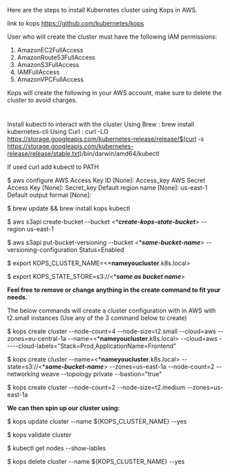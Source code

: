 Here are the steps to install Kubernetes cluster using Kops in AWS.

link to kops https://github.com/kubernetes/kops

User who will create the cluster must have the following IAM permissions:
1. AmazonEC2FullAccess
2. AmazonRoute53FullAccess
3. AmazonS3FullAccess
4. IAMFullAccess
5. AmazonVPCFullAccess

Kops will create the following in your AWS account, make sure to delete the cluster to avoid charges.

#

Install kubectl to interact with the cluster
Using Brew : brew install kubernetes-cli
Using Curl : curl -LO https://storage.googleapis.com/kubernetes-release/release/$(curl -s https://storage.googleapis.com/kubernetes-release/release/stable.txt)/bin/darwin/amd64/kubectl

 If used curl add kubectl to PATH  

$ aws configure
AWS Access Key ID [None]: Access_key
AWS Secret Access Key [None]: Secret_key
Default region name [None]: us-east-1
Default output format [None]:

$ brew update && brew install kops kubectl

$ aws s3api create-bucket --bucket <****create-kops-state-bucket***> --region us-east-1

$ aws s3api put-bucket-versioning --bucket <****same-bucket-name***>  --versioning-configuration Status=Enabled

$ export KOPS_CLUSTER_NAME=<*****nameyoucluster****.k8s.local>

$ export KOPS_STATE_STORE=s3://<****same as bucket name***>

**Feel free to remove or change anything in the create command to fit your needs.**

The below commands will create a cluster configuration with in AWS with t2.small instances (Use any of the 3 command below to create)

$ kops create cluster --node-count=4 --node-size=t2.small --cloud=aws --zones=eu-central-1a --name=<*****nameyoucluster****.k8s.local> --cloud=aws -----cloud-labels="Stack=Prod,ApplicationName=Frontend"

$ kops create cluster --name=<*****nameyoucluster****.k8s.local> --state=s3://<****same-bucket-name***> --zones=us-east-1a --node-count=2 --networking weave --topology private --bastion="true"

$ kops create cluster --node-count=2 --node-size=t2.medium --zones=us-east-1a

**We can then spin up our cluster using:**

$ kops update cluster --name ${KOPS_CLUSTER_NAME} --yes

$ kops validate cluster

$ kubectl get nodes --show-lables

$ kops delete cluster --name ${KOPS_CLUSTER_NAME} --yes
